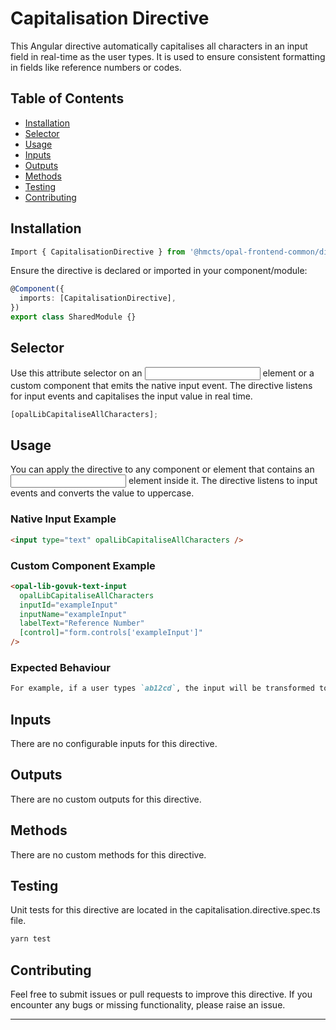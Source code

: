 # Capitalisation Directive

This Angular directive automatically capitalises all characters in an input field in real-time as the user types. It is used to ensure consistent formatting in fields like reference numbers or codes.

## Table of Contents

- [Installation](#installation)
- [Selector](#selector)
- [Usage](#usage)
- [Inputs](#inputs)
- [Outputs](#outputs)
- [Methods](#methods)
- [Testing](#testing)
- [Contributing](#contributing)

## Installation

```typescript
Import { CapitalisationDirective } from '@hmcts/opal-frontend-common/directives/capitalisation';
```

Ensure the directive is declared or imported in your component/module:

```typescript
@Component({
  imports: [CapitalisationDirective],
})
export class SharedModule {}
```

## Selector

Use this attribute selector on an <input> element or a custom component that emits the native input event. The directive listens for input events and capitalises the input value in real time.

```typescript
[opalLibCapitaliseAllCharacters];
```

## Usage

You can apply the directive to any component or element that contains an <input> element inside it. The directive listens to input events and converts the value to uppercase.

### Native Input Example

```html
<input type="text" opalLibCapitaliseAllCharacters />
```

### Custom Component Example

```html
<opal-lib-govuk-text-input
  opalLibCapitaliseAllCharacters
  inputId="exampleInput"
  inputName="exampleInput"
  labelText="Reference Number"
  [control]="form.controls['exampleInput']"
/>
```

### Expected Behaviour

````md
For example, if a user types `ab12cd`, the input will be transformed to `AB12CD` in real time.
````

## Inputs

There are no configurable inputs for this directive.

## Outputs

There are no custom outputs for this directive.

## Methods

There are no custom methods for this directive.

## Testing

Unit tests for this directive are located in the capitalisation.directive.spec.ts file.

```bash
yarn test
```

## Contributing

Feel free to submit issues or pull requests to improve this directive.
If you encounter any bugs or missing functionality, please raise an issue.

---
